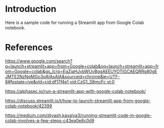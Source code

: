 # Introduction

Here is a sample code for running a Streamlit app from Google Colab notebook.

# References
https://www.google.com/search?q=launch+streamlit+app+from+Google+colab&oq=launch+streamlit+app+from+Google+colab&gs_lcrp=EgZjaHJvbWUyBggAEEUYOTIGCAEQRRg80gEJMTE2NzNqMGo3qAIAsAIA&sourceid=chrome&ie=UTF-8#fpstate=ive&vld=cid:df17f4e1,vid:CzG1_S8mcFc,st:0


https://alphasec.io/run-a-streamlit-app-with-google-colab-notebook/


https://discuss.streamlit.io/t/how-to-launch-streamlit-app-from-google-colab-notebook/42399


https://medium.com/@yash.kavaiya3/running-streamlit-code-in-google-colab-involves-a-few-steps-c43ea0e8c0d9
